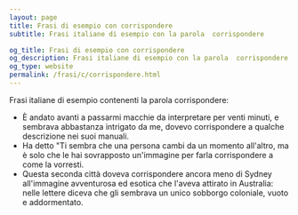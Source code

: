 ```yaml
---
layout: page
title: Frasi di esempio con corrispondere 
subtitle: Frasi italiane di esempio con la parola  corrispondere

og_title: Frasi di esempio con corrispondere 
og_description: Frasi italiane di esempio con la parola  corrispondere
og_type: website
permalink: /frasi/c/corrispondere.html
---
```


Frasi italiane di esempio contenenti la parola corrispondere:


- È andato avanti a passarmi macchie da interpretare per venti minuti, e sembrava abbastanza intrigato da me, dovevo corrispondere a qualche descrizione nei suoi manuali.
- Ha detto "Ti sembra che una persona cambi da un momento all'altro, ma è solo che le hai sovrapposto un'immagine per farla corrispondere a come la vorresti.
- Questa seconda città doveva corrispondere ancora meno di Sydney all'immagine avventurosa ed esotica che l'aveva attirato in Australia: nelle lettere diceva che gli sembrava un unico sobborgo coloniale, vuoto e addormentato.
